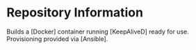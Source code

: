 Repository Information
======================
Builds a [Docker] container running [KeepAliveD] ready for use. Provisioning provided via [Ansible].

